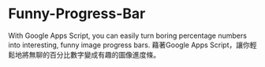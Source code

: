 # Funny-Progress-Bar
With Google Apps Script, you can easily turn boring percentage numbers into interesting, funny image progress bars. 藉著Google Apps Script，讓你輕鬆地將無聊的百分比數字變成有趣的圖像進度條。
